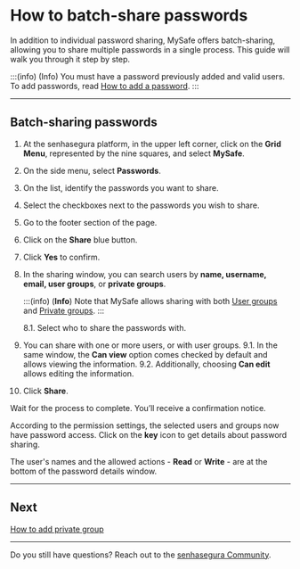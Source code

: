 # How to batch-share passwords

In addition to individual password sharing, MySafe offers batch-sharing, allowing you to share multiple passwords in a single process. This guide will walk you through it step by step.

:::(info) (Info)
You must have a password previously added and valid users. To add passwords, read [How to add a password](/v3-33/docs/mysafe-passwords-add).
:::
* * *

## Batch-sharing passwords

1. At the senhasegura platform, in the upper left corner, click on the **Grid Menu**, represented by the nine squares, and select **MySafe**.
2. On the side menu, select **Passwords**. 
3. On the list, identify the passwords you want to share. 
4. Select the checkboxes next to the passwords you wish to share.
5. Go to the footer section of the page.
6. Click on the **Share** blue button.
7. Click **Yes** to confirm.
8. In the sharing window, you can search users by **name, username, email, user groups**, or **private groups**.
    
    :::(info) (**Info**)
    Note that MySafe allows sharing with both [User groups](/v3-33/docs/administration-user-groups) and [Private groups](/v3-33/docs/mysafe-private-group).
    ::: 
    
    8.1. Select who to share the passwords with.
9. You can share with one or more users, or with user groups.
    9.1. In the same window, the **Can view** option comes checked by default and allows viewing the information.
    9.2. Additionally, choosing **Can edit** allows editing the information.
10. Click **Share**.

Wait for the process to complete. You’ll receive a confirmation notice.

According to the permission settings, the selected users and groups now have password access. Click on the **key** icon to get details about password sharing.

The user's names and the allowed actions - **Read** or **Write** - are at the bottom of the password details window.

***

## Next
[How to add private group](/v3-33/docs/mysafe-private-group-add)

***

Do you still have questions? Reach out to the [senhasegura Community](https://community.senhasegura.io/).
